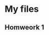 <h1>My files</h1>
<h2>Homweork 1</h2>
<a href="file:///Users/Anjala/Desktop/CSCI%203308/mypage.html"></a>
<a href="file:///Users/Anjala/Desktop/CSCI%203308/mypage_bootstrap.html"></a>
<a href="file:///Users/Anjala/Desktop/CSCI%203308/Projects.html"></a>
<a href="file:///Users/Anjala/Desktop/CSCI%203308/forms.html"></a>
